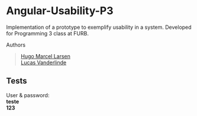 # Angular-Usability-P3

Implementation of a prototype to exemplify usability in a system. Developed for Programming 3 class at FURB.

Authors
> [Hugo Marcel Larsen](https://github.com/HMLarsen) <br>
> [Lucas Vanderlinde](https://github.com/LucasVander) <br>

## Tests
User & password:<br>
<b>teste</b><br>
<b>123</b>
